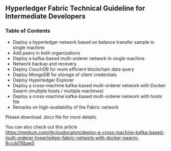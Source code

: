 ## Hyperledger Fabric Technical Guideline for Intermediate Developers

### Table of Contents
*	Deploy a hyperledger network based on balance transfer sample in single machine
*	Add peers in both organizations
*	Deploy a kafka-based multi-orderer network in single machine
*	Network backup and recovery
*	Deploy CouchDB for more efficient blockchain data query
*	Deploy MongoDB for storage of client credentials
*	Deploy Hyperledger Explorer
*	Deploy a cross-machine kafka-based multi-orderer network with Docker Swarm (multiple hosts / multiple machines)
*	Deploy a cross-machine kafka-based multi-orderer network with hosts file
*	Remarks on high-availability of the Fabric network

Please download .docx file for more details.

You can also check out this article https://medium.com/@cloudycalvin/deploy-a-cross-machine-kafka-based-multi-orderer-hyperledger-fabric-network-with-docker-swarm-8ccdd76bae5
